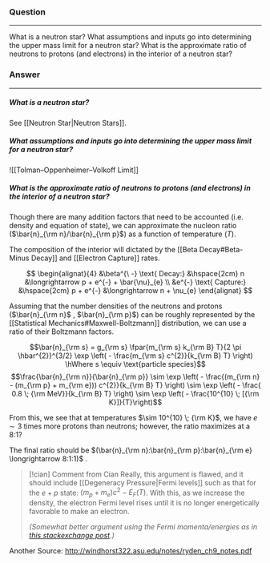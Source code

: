 ### Question
---
What is a neutron star? What assumptions and inputs go into determining the upper mass limit for a neutron star? What is the approximate ratio of neutrons to protons (and electrons) in the interior of a neutron star?

### Answer
---
##### What is a neutron star?

See [[Neutron Star|Neutron Stars]].

##### What assumptions and inputs go into determining the upper mass limit for a neutron star? 

![[Tolman–Oppenheimer–Volkoff Limit]]

##### What is the approximate ratio of neutrons to protons (and electrons) in the interior of a neutron star?

Though there are many addition factors that need to be accounted (i.e. density and equation of state), we can approximate the nucleon ratio ($\bar{n}_{\rm n}/\bar{n}_{\rm p}$) as a function of temperature ($T$).

The composition of the interior will dictated by the [[Beta Decay#Beta-Minus Decay]] and [[Electron Capture]] rates.

$$
\begin{alignat}{4}
	&\beta^{\ -} \text{ Decay:} &\hspace{2cm} n &\longrightarrow p + e^{-} + \bar{\nu}_{e} \\
	&e^{-} \text{ Capture:} &\hspace{2cm} p + e^{-} &\longrightarrow n + \nu_{e}
\end{alignat}
$$

Assuming that the number densities of the neutrons and protons ($\bar{n}_{\rm n}$ , $\bar{n}_{\rm p}$) can be roughly represented by the [[Statistical Mechanics#Maxwell-Boltzmann]] distribution, we can use a ratio of their Boltzmann factors.

$$\bar{n}_{\rm s} = g_{\rm s} \fpar{m_{\rm s} k_{\rm B} T}{2 \pi \hbar^{2}}^{3/2} \exp \left( - \frac{m_{\rm s} c^{2}}{k_{\rm B} T} \right) \hWhere s \equiv \text{particle species}$$
$$\frac{\bar{n}_{\rm n}}{\bar{n}_{\rm p}} \sim \exp \left( - \frac{(m_{\rm n} - (m_{\rm p} + m_{\rm e})) c^{2}}{k_{\rm B} T} \right) \sim \exp \left( - \frac{ 0.8 \; {\rm MeV}}{k_{\rm B} T} \right) \sim \exp \left( - \frac{10^{10} \; [{\rm K}]}{T}\right)$$

From this, we see that at temperatures $\sim 10^{10} \; {\rm K}$, we have $e \sim 3$ times more protons than neutrons; however, the ratio maximizes at a 8:1?

The final ratio should be $(\bar{n}_{\rm n}:\bar{n}_{\rm p}:\bar{n}_{\rm e} \longrightarrow 8:1:1)$ .

> [!cian] Comment from Cian
> Really, this argument is flawed, and it should include [[Degeneracy Pressure|Fermi levels]] such as that for the $e+p$ state: $(m_p + m_e)c^2 - E_F(T)$. With this, as we increase the density, the electron Fermi level rises until it is no longer energetically favorable to make an electron.
> 
> *(Somewhat better argument using the Fermi momenta/energies as in [this stackexchange post](https://astronomy.stackexchange.com/questions/45420/does-the-average-proton-electron-density-in-a-neutron-star-change-with-mass#:~:text=The%20ratio%20of%20neutrons%20to,the%20density%20becomes%20very%20large).)*

Another Source: http://windhorst322.asu.edu/notes/ryden_ch9_notes.pdf